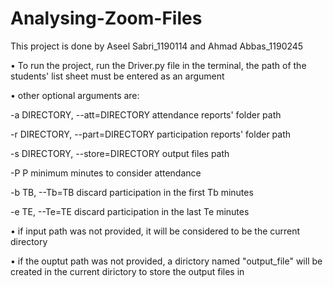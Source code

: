# Analysing-Zoom-Files


This project is done by Aseel Sabri_1190114 and Ahmad Abbas_1190245

• To run the project, run the Driver.py file in the terminal, 
  the path of the students' list sheet must be entered as an argument

• other optional arguments are:

  -a DIRECTORY, --att=DIRECTORY
                        attendance reports' folder path
                        
  -r DIRECTORY, --part=DIRECTORY
                        participation reports' folder path
                        
  -s DIRECTORY, --store=DIRECTORY
                        output files path
                        
  -P P                  minimum minutes to consider attendance
  
  -b TB, --Tb=TB        discard participation in the first Tb minutes
  
  -e TE, --Te=TE        discard participation in the last Te minutes
  

• if input path was not provided, it will be considered to be the current directory

• if the ouptut path was not provided, a dirictory named "output_file" will be created in the current dirictory to store the output files in
